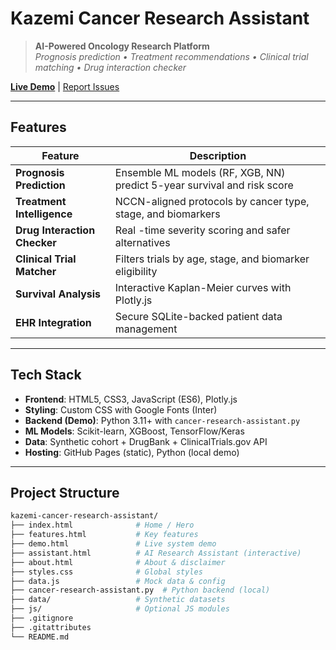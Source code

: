 # Kazemi Cancer Research Assistant

> **AI-Powered Oncology Research Platform**  
> *Prognosis prediction • Treatment recommendations • Clinical trial matching • Drug interaction checker*

**[Live Demo](https://youngsassanid.github.io/kazemi-cancer-research-assistant/)** | [Report Issues](https://github.com/youngsassanid/kazemi-cancer-research-assistant/issues)

---

## Features

| Feature | Description |
|-------|-----------|
| **Prognosis Prediction** | Ensemble ML models (RF, XGB, NN) predict 5-year survival and risk score |
| **Treatment Intelligence** | NCCN-aligned protocols by cancer type, stage, and biomarkers |
| **Drug Interaction Checker** | Real -time severity scoring and safer alternatives |
| **Clinical Trial Matcher** | Filters trials by age, stage, and biomarker eligibility |
| **Survival Analysis** | Interactive Kaplan-Meier curves with Plotly.js |
| **EHR Integration** | Secure SQLite-backed patient data management |

---

## Tech Stack

- **Frontend**: HTML5, CSS3, JavaScript (ES6), Plotly.js
- **Styling**: Custom CSS with Google Fonts (Inter)
- **Backend (Demo)**: Python 3.11+ with `cancer-research-assistant.py`
- **ML Models**: Scikit-learn, XGBoost, TensorFlow/Keras
- **Data**: Synthetic cohort + DrugBank + ClinicalTrials.gov API
- **Hosting**: GitHub Pages (static), Python (local demo)

---

## Project Structure

```bash
kazemi-cancer-research-assistant/
├── index.html              # Home / Hero
├── features.html           # Key features
├── demo.html               # Live system demo
├── assistant.html          # AI Research Assistant (interactive)
├── about.html              # About & disclaimer
├── styles.css              # Global styles
├── data.js                 # Mock data & config
├── cancer-research-assistant.py  # Python backend (local)
├── data/                   # Synthetic datasets
├── js/                     # Optional JS modules
├── .gitignore
├── .gitattributes
└── README.md
